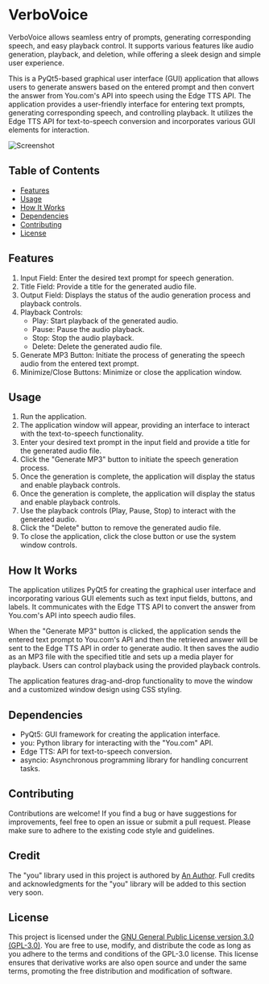 # VerboVoice
VerboVoice allows seamless entry of prompts, generating corresponding speech, and easy playback control. It supports various features like audio generation, playback, and deletion, while offering a sleek design and simple user experience.

This is a PyQt5-based graphical user interface (GUI) application that allows users to generate answers based on the entered prompt and then convert the answer from You.com's API into speech using the Edge TTS API. The application provides a user-friendly interface for entering text prompts, generating corresponding speech, and controlling playback. It utilizes the Edge TTS API for text-to-speech conversion and incorporates various GUI elements for interaction.

![Screenshot](https://github.com/Axmaw98/VerboVoice/assets/90964275/38addc2f-e922-4826-9a3b-dda91668c754)

## Table of Contents

- [Features](#features)
- [Usage](#usage)
- [How It Works](#how-it-works)
- [Dependencies](#dependencies)
- [Contributing](#contributing)
- [License](#license)

## Features

1. Input Field: Enter the desired text prompt for speech generation.
2. Title Field: Provide a title for the generated audio file.
3. Output Field: Displays the status of the audio generation process and playback controls.
4. Playback Controls:
   - Play: Start playback of the generated audio.
   - Pause: Pause the audio playback.
   - Stop: Stop the audio playback.
   - Delete: Delete the generated audio file.
5. Generate MP3 Button: Initiate the process of generating the speech audio from the entered text prompt.
6. Minimize/Close Buttons: Minimize or close the application window.

## Usage

1. Run the application.
2. The application window will appear, providing an interface to interact with the text-to-speech functionality.
3. Enter your desired text prompt in the input field and provide a title for the generated audio file.
4. Click the "Generate MP3" button to initiate the speech generation process.
5. Once the generation is complete, the application will display the status and enable playback controls.
6. Once the generation is complete, the application will display the status and enable playback controls.
7. Use the playback controls (Play, Pause, Stop) to interact with the generated audio.
8. Click the "Delete" button to remove the generated audio file.
9. To close the application, click the close button or use the system window controls.

## How It Works

The application utilizes PyQt5 for creating the graphical user interface and incorporating various GUI elements such as text input fields, buttons, and labels. It communicates with the Edge TTS API to convert the answer from You.com's API into speech audio files.

When the "Generate MP3" button is clicked, the application sends the entered text prompt to You.com's API and then the retrieved answer will be sent to the Edge TTS API in order to generate audio. It then saves the audio as an MP3 file with the specified title and sets up a media player for playback. Users can control playback using the provided playback controls.

The application features drag-and-drop functionality to move the window and a customized window design using CSS styling.


## Dependencies

- PyQt5: GUI framework for creating the application interface.
- you: Python library for interacting with the "You.com" API.
- Edge TTS: API for text-to-speech conversion.
- asyncio: Asynchronous programming library for handling concurrent tasks.

## Contributing

Contributions are welcome! If you find a bug or have suggestions for improvements, feel free to open an issue or submit a pull request. Please make sure to adhere to the existing code style and guidelines.

## Credit

The "you" library used in this project is authored by [An Author](link-to-author-profile). Full credits and acknowledgments for the "you" library will be added to this section very soon.


## License

This project is licensed under the [GNU General Public License version 3.0 (GPL-3.0)](https://github.com/aaaa/aaaa/blob/main/LICENSE). You are free to use, modify, and distribute the code as long as you adhere to the terms and conditions of the GPL-3.0 license. This license ensures that derivative works are also open source and under the same terms, promoting the free distribution and modification of software.
